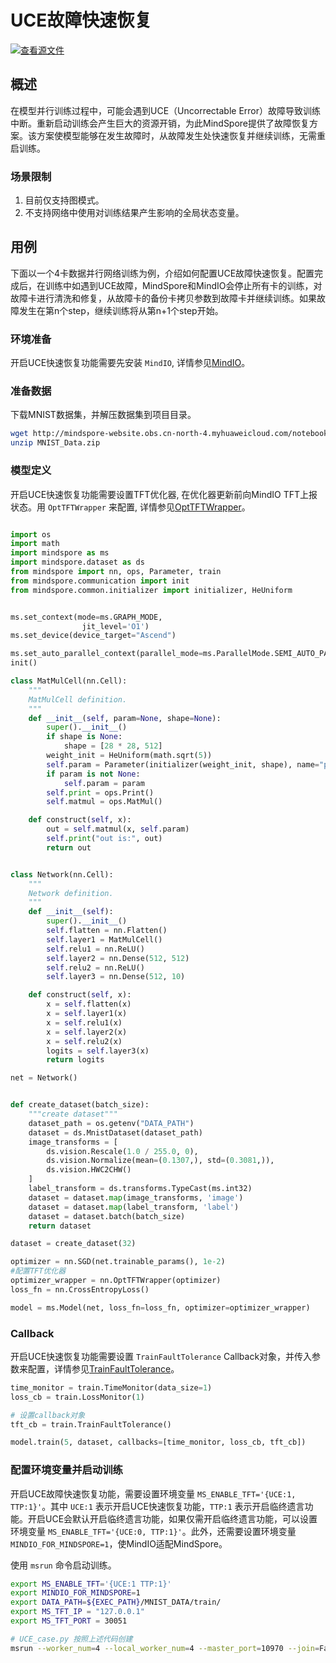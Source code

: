 # UCE故障快速恢复

[![查看源文件](https://mindspore-website.obs.cn-north-4.myhuaweicloud.com/website-images/master/resource/_static/logo_source.svg)](https://gitee.com/mindspore/docs/blob/master/docs/mindspore/source_zh_cn/model_train/train_availability/UCE_fault_recover.md)

## 概述

在模型并行训练过程中，可能会遇到UCE（Uncorrectable Error）故障导致训练中断。重新启动训练会产生巨大的资源开销，为此MindSpore提供了故障恢复方案。该方案使模型能够在发生故障时，从故障发生处快速恢复并继续训练，无需重启训练。

### 场景限制

1. 目前仅支持图模式。
2. 不支持网络中使用对训练结果产生影响的全局状态变量。

## 用例

下面以一个4卡数据并行网络训练为例，介绍如何配置UCE故障快速恢复。配置完成后，在训练中如遇到UCE故障，MindSpore和MindIO会停止所有卡的训练，对故障卡进行清洗和修复，从故障卡的备份卡拷贝参数到故障卡并继续训练。如果故障发生在第n个step，继续训练将从第n+1个step开始。

### 环境准备

开启UCE快速恢复功能需要先安装 `MindIO`, 详情参见[MindIO](https://www.hiascend.com/document/detail/zh/mindx-dl/60rc2/mindio/mindiottp/mindiottp001.html)。

### 准备数据

下载MNIST数据集，并解压数据集到项目目录。

```bash
wget http://mindspore-website.obs.cn-north-4.myhuaweicloud.com/notebook/datasets/MNIST_Data.zip
unzip MNIST_Data.zip
```

### 模型定义

开启UCE快速恢复功能需要设置TFT优化器, 在优化器更新前向MindIO TFT上报状态。用 `OptTFTWrapper` 来配置, 详情参见[OptTFTWrapper](https://www.mindspore.cn/docs/zh-CN/master/api_python/nn/mindspore.nn.OptTFTWrapper.html)。

```python

import os
import math
import mindspore as ms
import mindspore.dataset as ds
from mindspore import nn, ops, Parameter, train
from mindspore.communication import init
from mindspore.common.initializer import initializer, HeUniform


ms.set_context(mode=ms.GRAPH_MODE,
                jit_level='O1')
ms.set_device(device_target="Ascend")

ms.set_auto_parallel_context(parallel_mode=ms.ParallelMode.SEMI_AUTO_PARALLEL)
init()

class MatMulCell(nn.Cell):
    """
    MatMulCell definition.
    """
    def __init__(self, param=None, shape=None):
        super().__init__()
        if shape is None:
            shape = [28 * 28, 512]
        weight_init = HeUniform(math.sqrt(5))
        self.param = Parameter(initializer(weight_init, shape), name="param")
        if param is not None:
            self.param = param
        self.print = ops.Print()
        self.matmul = ops.MatMul()

    def construct(self, x):
        out = self.matmul(x, self.param)
        self.print("out is:", out)
        return out


class Network(nn.Cell):
    """
    Network definition.
    """
    def __init__(self):
        super().__init__()
        self.flatten = nn.Flatten()
        self.layer1 = MatMulCell()
        self.relu1 = nn.ReLU()
        self.layer2 = nn.Dense(512, 512)
        self.relu2 = nn.ReLU()
        self.layer3 = nn.Dense(512, 10)

    def construct(self, x):
        x = self.flatten(x)
        x = self.layer1(x)
        x = self.relu1(x)
        x = self.layer2(x)
        x = self.relu2(x)
        logits = self.layer3(x)
        return logits

net = Network()


def create_dataset(batch_size):
    """create dataset"""
    dataset_path = os.getenv("DATA_PATH")
    dataset = ds.MnistDataset(dataset_path)
    image_transforms = [
        ds.vision.Rescale(1.0 / 255.0, 0),
        ds.vision.Normalize(mean=(0.1307,), std=(0.3081,)),
        ds.vision.HWC2CHW()
    ]
    label_transform = ds.transforms.TypeCast(ms.int32)
    dataset = dataset.map(image_transforms, 'image')
    dataset = dataset.map(label_transform, 'label')
    dataset = dataset.batch(batch_size)
    return dataset

dataset = create_dataset(32)

optimizer = nn.SGD(net.trainable_params(), 1e-2)
#配置TFT优化器
optimizer_wrapper = nn.OptTFTWrapper(optimizer)
loss_fn = nn.CrossEntropyLoss()

model = ms.Model(net, loss_fn=loss_fn, optimizer=optimizer_wrapper)
```

### Callback

开启UCE快速恢复功能需要设置 `TrainFaultTolerance` Callback对象，并传入参数来配置，详情参见[TrainFaultTolerance](https://www.mindspore.cn/docs/zh-CN/master/api_python/train/mindspore.train.TrainFaultTolerance.html)。

```python
time_monitor = train.TimeMonitor(data_size=1)
loss_cb = train.LossMonitor(1)

# 设置callback对象
tft_cb = train.TrainFaultTolerance()

model.train(5, dataset, callbacks=[time_monitor, loss_cb, tft_cb])

```

### 配置环境变量并启动训练

开启UCE故障快速恢复功能，需要设置环境变量 `MS_ENABLE_TFT='{UCE:1, TTP:1}'`。其中 `UCE:1` 表示开启UCE快速恢复功能，`TTP:1` 表示开启临终遗言功能。开启UCE会默认开启临终遗言功能，如果仅需开启临终遗言功能，可以设置环境变量 `MS_ENABLE_TFT='{UCE:0, TTP:1}'`。此外，还需要设置环境变量 `MINDIO_FOR_MINDSPORE=1`，使MindIO适配MindSpore。

使用 `msrun` 命令启动训练。

```bash
export MS_ENABLE_TFT='{UCE:1 TTP:1}'
export MINDIO_FOR_MINDSPORE=1
export DATA_PATH=${EXEC_PATH}/MNIST_DATA/train/
export MS_TFT_IP = "127.0.0.1"
export MS_TFT_PORT = 30051

# UCE_case.py 按照上述代码创建
msrun --worker_num=4 --local_worker_num=4 --master_port=10970 --join=False --log_dir=./uce_logs UCE_case.py
```
